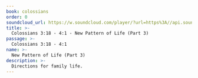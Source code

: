 ```yaml
---
book: colossians
order: 0
soundcloud_url: https://w.soundcloud.com/player/?url=https%3A//api.soundcloud.com/tracks/
title: >-
  Colossians 3:18 - 4:1 - New Pattern of Life (Part 3)
passage: >-
  Colossians 3:18 - 4:1
name: >-
  New Pattern of Life (Part 3)
description: >-
  Directions for family life.
---
```


